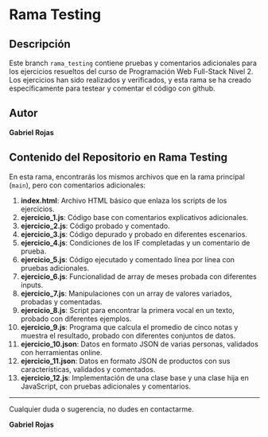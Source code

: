 # Rama Testing

## Descripción
Este branch `rama_testing` contiene pruebas y comentarios adicionales para los ejercicios resueltos del curso de Programación Web Full-Stack Nivel 2. Los ejercicios han sido realizados y verificados, y esta rama se ha creado específicamente para testear y comentar el código con github.

## Autor
**Gabriel Rojas**

## Contenido del Repositorio en Rama Testing
En esta rama, encontrarás los mismos archivos que en la rama principal (`main`), pero con comentarios adicionales:

1. **index.html**: Archivo HTML básico que enlaza los scripts de los ejercicios.
2. **ejercicio_1.js**: Código base con comentarios explicativos adicionales.
3. **ejercicio_2.js**: Código probado y comentado.
4. **ejercicio_3.js**: Código depurado y probado en diferentes escenarios.
5. **ejercicio_4.js**: Condiciones de los IF completadas y un comentario de prueba.
6. **ejercicio_5.js**: Código ejecutado y comentado línea por línea con pruebas adicionales.
7. **ejercicio_6.js**: Funcionalidad de array de meses probada con diferentes inputs.
8. **ejercicio_7.js**: Manipulaciones con un array de valores variados, probadas y comentadas.
9. **ejercicio_8.js**: Script para encontrar la primera vocal en un texto, probado con diferentes ejemplos.
10. **ejercicio_9.js**: Programa que calcula el promedio de cinco notas y muestra el resultado, probado con diferentes conjuntos de datos.
11. **ejercicio_10.json**: Datos en formato JSON de varias personas, validados con herramientas online.
12. **ejercicio_11.json**: Datos en formato JSON de productos con sus características, validados y comentados.
13. **ejercicio_12.js**: Implementación de una clase base y una clase hija en JavaScript, con pruebas adicionales y comentarios.

---

Cualquier duda o sugerencia, no dudes en contactarme.

**Gabriel Rojas**
